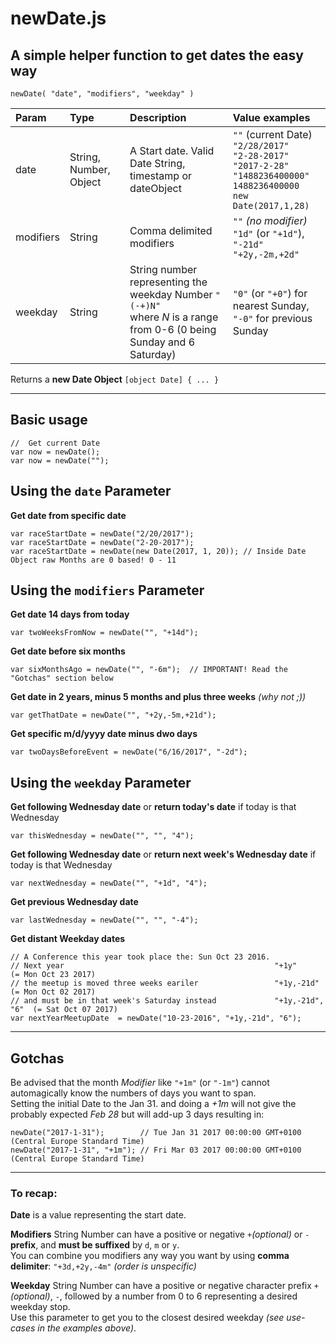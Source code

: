 # newDate.js
A simple helper function to get dates the easy way
---

```
newDate( "date", "modifiers", "weekday" )
```

| Param | Type   |  Description       |  Value examples |
| :---  | :---    | :---               |  :---           |
| date  | String, Number, Object | A Start date. Valid Date String, timestamp or dateObject  |  `""` (current Date)<br> `"2/28/2017"` <br> `"2-28-2017"` <br> `"2017-2-28"` <br> `"1488236400000"` <br> `1488236400000` <br> `new Date(2017,1,28)` |
| modifiers | String | Comma delimited modifiers | `""` *(no modifier)*<br>`"1d"` (or `"+1d"`),<br>`"-21d"`<br> `"+2y,-2m,+2d"` |
| weekday | String | String number representing the weekday Number `"(-+)N"`<br>where *N* is a range from 0-6 (0 being Sunday and 6 Saturday) | `"0"` (or `"+0"`) for nearest Sunday,<br> `"-0"` for previous Sunday |

Returns a **new Date Object** `[object Date] { ... }`


____

## Basic usage
```
//  Get current Date
var now = newDate();  
var now = newDate(""); 
```

## Using the `date` Parameter


**Get date from specific date**
```
var raceStartDate = newDate("2/20/2017");  
var raceStartDate = newDate("2-20-2017"); 
var raceStartDate = newDate(new Date(2017, 1, 20)); // Inside Date Object raw Months are 0 based! 0 - 11
```

## Using the `modifiers` Parameter

**Get date 14 days from today**
```
var twoWeeksFromNow = newDate("", "+14d");  
```

**Get date before six months**
```
var sixMonthsAgo = newDate("", "-6m");  // IMPORTANT! Read the "Gotchas" section below
```

**Get date in 2 years, minus 5 months and plus three weeks** *(why not ;))*
```
var getThatDate = newDate("", "+2y,-5m,+21d");  
```

**Get specific m/d/yyyy date minus dwo days**
```
var twoDaysBeforeEvent = newDate("6/16/2017", "-2d");  
```

## Using the `weekday` Parameter

**Get following Wednesday date** or **return today's date** if today is that Wednesday
```
var thisWednesday = newDate("", "", "4");  
```

**Get following Wednesday date** or **return next week's Wednesday date** if today is that Wednesday
```
var nextWednesday = newDate("", "+1d", "4");  
```

**Get previous Wednesday date**
```
var lastWednesday = newDate("", "", "-4");  
```

**Get distant Weekday dates**
```
// A Conference this year took place the: Sun Oct 23 2016.
// Next year                                               "+1y"            (= Mon Oct 23 2017)
// the meetup is moved three weeks eariler                 "+1y,-21d"       (= Mon Oct 02 2017)
// and must be in that week's Saturday instead             "+1y,-21d", "6"  (= Sat Oct 07 2017) 
var nextYearMeetupDate  = newDate("10-23-2016", "+1y,-21d", "6");
```
___

## Gotchas

Be advised that the month *Modifier* like `"+1m"` (or `"-1m"`) cannot automagically know the numbers of days you want to span.  
Setting the initial Date to the Jan 31. and doing a *+1m* will not give the probably expected *Feb 28* but will add-up 3 days resulting in:

```
newDate("2017-1-31");        // Tue Jan 31 2017 00:00:00 GMT+0100 (Central Europe Standard Time)
newDate("2017-1-31", "+1m"); // Fri Mar 03 2017 00:00:00 GMT+0100 (Central Europe Standard Time)
```

___

### To recap:  

**Date** is a value representing the start date.

**Modifiers** String Number can have a positive or negative `+`*(optional)* or `-` **prefix**,  and **must be suffixed** by `d`, `m` or `y`.<br>
You can combine you modifiers any way you want by using **comma delimiter**: `"+3d,+2y,-4m"` *(order is unspecific)*

**Weekday** String Number can have a positive or negative character prefix  `+`*(optional)*, `-`, followed by a number from 0 to 6 representing a desired weekday stop.  
Use this parameter to get you to the closest desired weekday *(see use-cases in the examples above)*.
